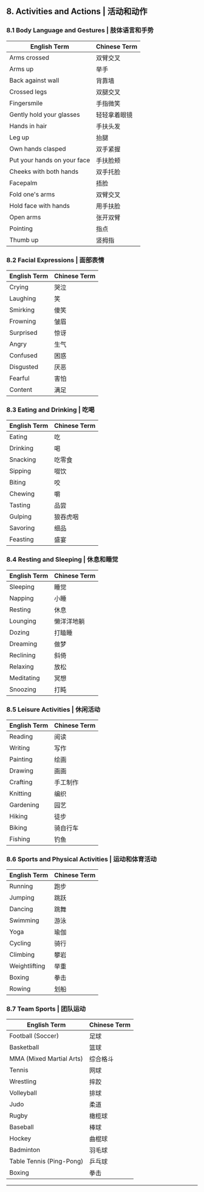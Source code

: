 ## 8. Activities and Actions | 活动和动作

### 8.1 Body Language and Gestures | 肢体语言和手势

| English Term                | Chinese Term |
| --------------------------- | ------------ |
| Arms crossed                | 双臂交叉     |
| Arms up                     | 举手         |
| Back against wall           | 背靠墙       |
| Crossed legs                | 双腿交叉     |
| Fingersmile                 | 手指微笑     |
| Gently hold your glasses    | 轻轻拿着眼镜 |
| Hands in hair               | 手扶头发     |
| Leg up                      | 抬腿         |
| Own hands clasped           | 双手紧握     |
| Put your hands on your face | 手扶脸颊     |
| Cheeks with both hands      | 双手托脸     |
| Facepalm                    | 捂脸         |
| Fold one's arms             | 双臂交叉     |
| Hold face with hands        | 用手扶脸     |
| Open arms                   | 张开双臂     |
| Pointing                    | 指点         |
| Thumb up                    | 竖拇指       |

### 8.2 Facial Expressions | 面部表情

| English Term | Chinese Term |
| ------------ | ------------ |
| Crying       | 哭泣         |
| Laughing     | 笑           |
| Smirking     | 傻笑         |
| Frowning     | 皱眉         |
| Surprised    | 惊讶         |
| Angry        | 生气         |
| Confused     | 困惑         |
| Disgusted    | 厌恶         |
| Fearful      | 害怕         |
| Content      | 满足         |

### 8.3 Eating and Drinking | 吃喝

| English Term | Chinese Term |
| ------------ | ------------ |
| Eating       | 吃           |
| Drinking     | 喝           |
| Snacking     | 吃零食       |
| Sipping      | 啜饮         |
| Biting       | 咬           |
| Chewing      | 嚼           |
| Tasting      | 品尝         |
| Gulping      | 狼吞虎咽     |
| Savoring     | 细品         |
| Feasting     | 盛宴         |

### 8.4 Resting and Sleeping | 休息和睡觉

| English Term | Chinese Term |
| ------------ | ------------ |
| Sleeping     | 睡觉         |
| Napping      | 小睡         |
| Resting      | 休息         |
| Lounging     | 懒洋洋地躺   |
| Dozing       | 打瞌睡       |
| Dreaming     | 做梦         |
| Reclining    | 斜倚         |
| Relaxing     | 放松         |
| Meditating   | 冥想         |
| Snoozing     | 打盹         |

### 8.5 Leisure Activities | 休闲活动

| English Term | Chinese Term |
| ------------ | ------------ |
| Reading      | 阅读         |
| Writing      | 写作         |
| Painting     | 绘画         |
| Drawing      | 画画         |
| Crafting     | 手工制作     |
| Knitting     | 编织         |
| Gardening    | 园艺         |
| Hiking       | 徒步         |
| Biking       | 骑自行车     |
| Fishing      | 钓鱼         |

### 8.6 Sports and Physical Activities | 运动和体育活动

| English Term  | Chinese Term |
| ------------- | ------------ |
| Running       | 跑步         |
| Jumping       | 跳跃         |
| Dancing       | 跳舞         |
| Swimming      | 游泳         |
| Yoga          | 瑜伽         |
| Cycling       | 骑行         |
| Climbing      | 攀岩         |
| Weightlifting | 举重         |
| Boxing        | 拳击         |
| Rowing        | 划船         |

### 8.7 Team Sports | 团队运动

| English Term             | Chinese Term |
| ------------------------ | ------------ |
| Football (Soccer)        | 足球         |
| Basketball               | 篮球         |
| MMA (Mixed Martial Arts) | 综合格斗     |
| Tennis                   | 网球         |
| Wrestling                | 摔跤         |
| Volleyball               | 排球         |
| Judo                     | 柔道         |
| Rugby                    | 橄榄球       |
| Baseball                 | 棒球         |
| Hockey                   | 曲棍球       |
| Badminton                | 羽毛球       |
| Table Tennis (Ping-Pong) | 乒乓球       |
| Boxing                   | 拳击         |

---
